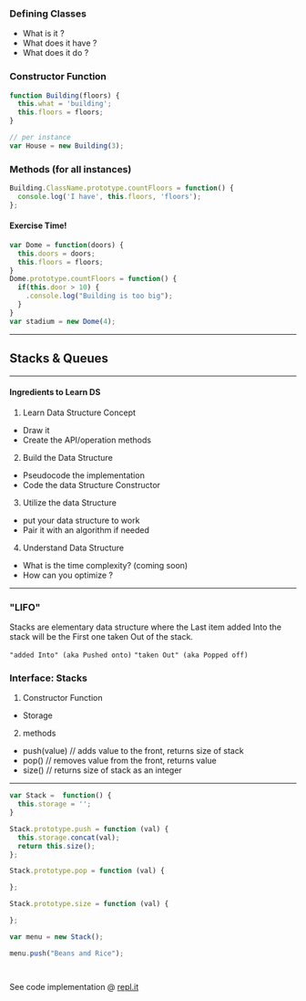 ### Defining Classes
- What is it ?
- What does it have ?
- What does it do ?

### Constructor Function

```javascript
function Building(floors) {
  this.what = 'building';
  this.floors = floors;
}

// per instance
var House = new Building(3);

```


### Methods (for all instances)

```javascript
Building.ClassName.prototype.countFloors = function() {
  console.log('I have', this.floors, 'floors');
};
```


#### Exercise Time!
```javascript
var Dome = function(doors) {
  this.doors = doors;
  this.floors = floors;
}
Dome.prototype.countFloors = function() {
  if(this.door > 10) {
    .console.log("Building is too big");
  }
}
var stadium = new Dome(4);

```

- - -

## Stacks & Queues
- - -
#### Ingredients to Learn DS

1. Learn Data Structure Concept
  - Draw it
  - Create the API/operation methods
2. Build the Data Structure
  - Pseudocode the implementation
  - Code the data Structure Constructor
3. Utilize the data Structure
  - put your data structure to work
  - Pair it with an algorithm if needed
4. Understand Data Structure
  - What is the time complexity? (coming soon)
  - How can you optimize ?

  - - -

  ### "LIFO"
  Stacks are elementary data structure where the Last item added Into the stack
  will be the First one taken Out of the stack.

  `"added Into" (aka Pushed onto)`
  `"taken Out" (aka Popped off)`


### Interface: Stacks
1. Constructor Function
  - Storage
2. methods
  - push(value) // adds value to the front, returns size of stack
  - pop()       // removes value from the front, returns value
  - size()      // returns size of stack as an integer


- - -
```javascript
var Stack =  function() {
  this.storage = '';
}

Stack.prototype.push = function (val) {
  this.storage.concat(val);
  return this.size();
};

Stack.prototype.pop = function (val) {

};

Stack.prototype.size = function (val) {

};

var menu = new Stack();

menu.push("Beans and Rice");




```

See code implementation @ [repl.it](https://repl.it/Mw6O/0)
